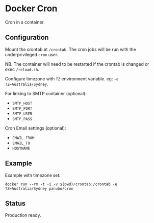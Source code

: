 # Docker Cron

Cron in a container.

## Configuration

Mount the crontab at `/crontab`. The cron jobs will be run with the underprivileged `cron` user.

NB. The container will need to be restarted if the crontab is changed or exec `/reload.sh`.

Configure timezone with `TZ` environment variable. eg: `-e TZ=Australia/Sydney`.

For linking to SMTP container (optional):

- `SMTP_HOST`
- `SMTP_PORT`
- `SMTP_USER`
- `SMTP_PASS`

Cron Email settings (optional):

 - `EMAIL_FROM`
 - `EMAIL_TO`
 - `HOSTNAME`

## Example

Example with timezone set:

`docker run --rm -t -i -v $(pwd)/crontab:/crontab -e TZ=Australia/Sydney panubo/cron`

## Status

Production ready.
